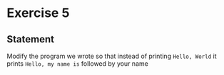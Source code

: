 # Exercise 5

## Statement

Modify the program we wrote so that instead of printing `Hello, World` it prints
`Hello, my name is` followed by your name
